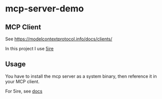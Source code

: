 # mcp-server-demo

## MCP Client

See <https://modelcontextprotocol.info/docs/clients/>

In this project I use [5ire](https://github.com/nanbingxyz/5ire)

## Usage

You have to install the mcp server as a system binary, then reference it in your MCP client.

For 5ire, see [docs](https://github.com/nanbingxyz/5ire?tab=readme-ov-file#%EF%B8%8F-support-tools-via-mcp-servers)
